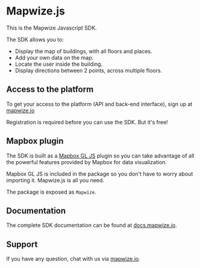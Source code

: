 # Mapwize.js

This is the Mapwize Javascript SDK. 

The SDK allows you to:

- Display the map of buildings, with all floors and places.
- Add your own data on the map.
- Locate the user inside the building.
- Display directions between 2 points, across multiple floors.

## Access to the platform

To get your access to the platform (API and back-end interface), sign up at [mapwize.io](https://www.mapwize.io)

Registration is required before you can use the SDK. But it's free!

## Mapbox plugin

The SDK is built as a [Mapbox GL JS](https://www.mapbox.com/mapbox-gl-js) plugin 
so you can take advantage of all the powerful features provided by Mapbox for data visualization.
 
Mapbox GL JS is included in the package so you don't have to worry about importing it. Mapwize.js is all you need.

The package is exposed as `Mapwize`.

## Documentation

The complete SDK documentation can be found at [docs.mapwize.io](https://docs.mapwize.io).

## Support

If you have any question, chat with us via [mapwize.io](https://www.mapwize.io).

